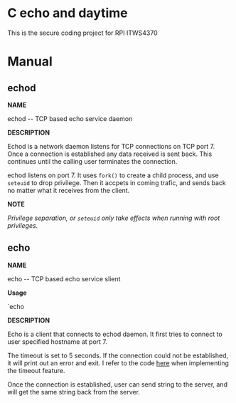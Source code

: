 # C echo and daytime
This is the secure coding project for RPI ITWS4370


# Manual
## echod

**NAME**

echod -- TCP based echo service daemon


**DESCRIPTION**

Echod is a network daemon listens for TCP connections on TCP port 7.  Once a
   connection is established any data received is sent back.  This
   continues until the calling user terminates the connection.
   
   
echod listens on port 7. It uses `fork()` to create a child process, and use `seteuid` to drop privilege.
Then it accpets in coming trafic, and sends back no matter what it receives from the client.


**NOTE**

_Privilege separation, or `seteuid` only take effects when running with root privileges._


## echo

**NAME**

echo -- TCP based echo service slient

**Usage**

`echo <hostname>

**DESCRIPTION**

Echo is a client that connects to echod daemon.
It first tries to connect to user specified hostname at port 7. 

The timeout is set to 5 seconds. If the connection could not be established, it will print out an error and exit.
I refer to the code [here](https://blog.csdn.net/chenyulancn/article/details/52371873) when implementing the timeout feature.

Once the connection is established, user can send string to the server, and will get the same string back from the server.

